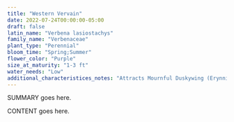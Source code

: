 ```yaml
---
title: "Western Vervain"
date: 2022-07-24T00:00:00-05:00
draft: false
latin_name: "Verbena lasiostachys"
family_name: "Verbenaceae"
plant_type: "Perennial"
bloom_time: "Spring;Summer"
flower_color: "Purple"
size_at_maturity: "1-3 ft"
water_needs: "Low"
additional_characteristices_notes: "Attracts Mournful Duskywing (Erynnis tristis)."
---
```


SUMMARY goes here.

<!--more-->

CONTENT goes here.